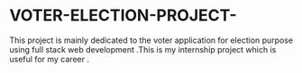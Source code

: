 # VOTER-ELECTION-PROJECT-
This project is mainly dedicated to the voter application for election purpose using full stack web development .This is my internship project which is useful for my career .
